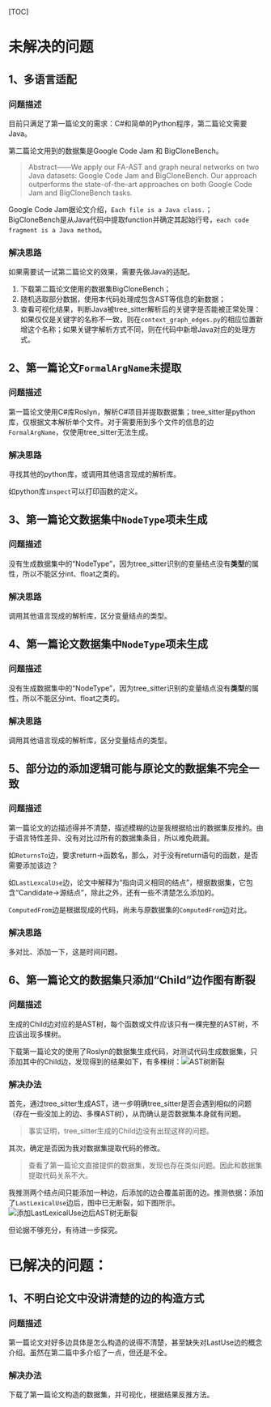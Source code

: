 [TOC]

# 未解决的问题

## 1、多语言适配

### 问题描述

目前只满足了第一篇论文的需求：C#和简单的Python程序，第二篇论文需要Java。

第二篇论文用到的数据集是Google Code Jam 和 BigCloneBench。

> Abstract——We apply our FA-AST and graph neural networks on two Java datasets: Google Code Jam and  BigCloneBench. Our approach outperforms the state-of-the-art approaches on both Google Code Jam and BigCloneBench tasks.

Google Code Jam据论文介绍，`Each file is a Java class.`；BigCloneBench是从Java代码中提取function并确定其起始行号，`each code fragment is a Java method`。

### 解决思路

如果需要试一试第二篇论文的效果，需要先做Java的适配。

1. 下载第二篇论文使用的数据集BigCloneBench；
2. 随机选取部分数据，使用本代码处理成包含AST等信息的新数据；
3. 查看可视化结果，判断Java被tree_sitter解析后的关键字是否能被正常处理：如果仅仅是关键字的名称不一致，则在`context_graph_edges.py`的相应位置新增这个名称；如果关键字解析方式不同，则在代码中新增Java对应的处理方式。

## 2、第一篇论文`FormalArgName`未提取

### 问题描述

第一篇论文使用C#库Roslyn，解析C#项目并提取数据集；tree_sitter是python库，仅根据文本解析单个文件。对于需要用到多个文件的信息的边`FormalArgName`，仅使用tree_sitter无法生成。

### 解决思路

寻找其他的python库，或调用其他语言现成的解析库。

如python库`inspect`可以打印函数的定义。

## 3、第一篇论文数据集中`NodeType`项未生成

### 问题描述

没有生成数据集中的“NodeType”，因为tree_sitter识别的变量结点没有**类型**的属性，所以不能区分int、float之类的。

### 解决思路

调用其他语言现成的解析库，区分变量结点的类型。

## 4、第一篇论文数据集中`NodeType`项未生成

### 问题描述

没有生成数据集中的“NodeType”，因为tree_sitter识别的变量结点没有**类型**的属性，所以不能区分int、float之类的。

### 解决思路

调用其他语言现成的解析库，区分变量结点的类型。

## 5、部分边的添加逻辑可能与原论文的数据集不完全一致

### 问题描述

第一篇论文的边描述得并不清楚，描述模糊的边是我根据给出的数据集反推的。由于语言特性差异、没有对比过所有的数据集条目，所以难免疏漏。

如`ReturnsTo`边，要求return→函数名，那么，对于没有return语句的函数，是否需要添加该边？

如`LastLexcalUse`边，论文中解释为“指向词义相同的结点”，根据数据集，它包含“Candidate→源结点”，除此之外，还有一些不清楚怎么添加的。

`ComputedFrom`边是根据现成的代码，尚未与原数据集的`ComputedFrom`边对比。

### 解决思路

多对比、添加一下，这是时间问题。

## 6、第一篇论文的数据集只添加“Child”边作图有断裂

### 问题描述

生成的Child边对应的是AST树，每个函数或文件应该只有一棵完整的AST树，不应该出现多棵树。

下载第一篇论文的使用了Roslyn的数据集生成代码，对测试代码生成数据集，只添加其中的Child边，发现得到的结果如下，有多棵树：![AST树断裂](E:/%E8%B5%84%E6%96%99/%E7%94%9F%E6%B4%BB/%E5%AE%9E%E4%B9%A0/Tree_sitter/DataExtractor/documents/imgs/0100.png)

### 解决办法

首先，通过tree_sitter生成AST，进一步明确tree_sitter是否会遇到相似的问题（存在一些没加上的边、多棵AST树），从而确认是否数据集本身就有问题。

> 事实证明，tree_sitter生成的Child边没有出现这样的问题。

其次，确定是否因为我对数据集提取代码的修改。

> 查看了第一篇论文直接提供的数据集，发现也存在类似问题。因此和数据集提取代码关系不大。

我推测两个结点间只能添加一种边，后添加的边会覆盖前面的边。推测依据：添加了`LastLexicalUse`边后，图中已无断裂，如下图所示。![添加LastLexicalUse边后AST树无断裂](E:/%E8%B5%84%E6%96%99/%E7%94%9F%E6%B4%BB/%E5%AE%9E%E4%B9%A0/Tree_sitter/DataExtractor/documents/imgs/0101.png)

但论据不够充分，有待进一步探究。



# 已解决的问题：

## 1、不明白论文中没讲清楚的边的构造方式

### 问题描述

第一篇论文对好多边具体是怎么构造的说得不清楚，甚至缺失对LastUse边的概念介绍。虽然在第二篇中多介绍了一点，但还是不全。

### 解决办法

下载了第一篇论文构造的数据集，并可视化，根据结果反推方法。


